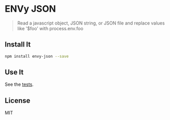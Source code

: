 # ENVy JSON

> Read a javascript object, JSON string, or JSON file and replace values like '$foo' with process.env.foo

## Install It

```sh
npm install envy-json --save
```

## Use It

See the [tests](test/index.js).

## License

MIT
